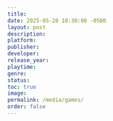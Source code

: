 ```yaml
---
title: 
date: 2025-05-28 18:30:00 -0500
layout: post
description:
platform:
publisher:
developer:
release_year:
playtime: 
genre: 
status:
toc: true
image: 
permalink: /media/games/
order: false
---
```


